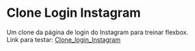 # Clone Login Instagram
 Um clone da página de login do Instagram para treinar flexbox.
<br>Link para testar: <a href="https://cloneinstagrambyana.netlify.app/" target="_Blank">Clone_login_Instagram</a>
